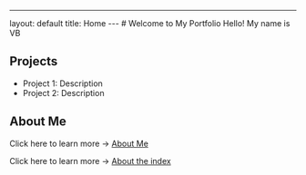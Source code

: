 ---
layout: default
title: Home
--- # Welcome to My Portfolio Hello! My name is VB
## Projects
- Project 1: Description
- Project 2: Description
## About Me
Click here to learn more → [About Me](about.md)

Click here to learn more → [About the index](Notebook.md)
